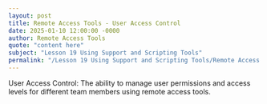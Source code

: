 ```yaml
---
layout: post
title: Remote Access Tools - User Access Control
date: 2025-01-10 12:00:00 -0000
author: Remote Access Tools
quote: "content here"
subject: "Lesson 19 Using Support and Scripting Tools"
permalink: "/Lesson 19 Using Support and Scripting Tools/Remote Access Tools/Remote Access Tools - User Access Control"
---
```


User Access Control: The ability to manage user permissions and access levels for different team members using remote access tools.
